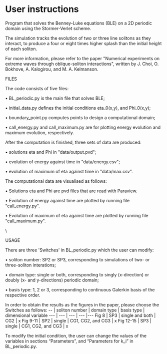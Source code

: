 # User instructions

Program that solves the Benney-Luke equations (BLE) on a 2D periodic domain using the Stormer-Verlet scheme.

The simulation tracks the evolution of two or three line solitons as they interact, 
to produce a four or eight times higher splash than the initial height of each soliton.

For more information, please refer to the paper "Numerical experiments on extreme waves through
oblique-soliton interactions", written by J. Choi, O. Bokhove, A. Kalogirou, and M. A. Kelmanson.


FILES

The code consists of five files:

• BL_periodic.py is the main file that solves BLE;

• initial_data.py defines the initial conditions eta_0(x,y), and Phi_0(x,y);

• boundary_point.py computes points to design a computational domain;

• call_energy.py and call_maximum.py are for plotting energy evolution and maximum evolution, respectively.

After the computation is finished, three sets of data are produced:

• solutions eta and Phi in "data/output.pvd";

• evolution of energy against time in "data/energy.csv";

• evolution of maximum of eta against time in "data/max.csv".

The computational data are visualised as follows:

• Solutions eta and Phi are pvd files that are read with Paraview.

• Evolution of energy against time are plotted by running file "call_energy.py".

• Evolution of maximum of eta against time are plotted by running file "call_maximum.py".

\

USAGE

There are three 'Switches' in BL_periodic.py which the user can modify:

• soliton number: SP2 or SP3, corresponding to simulations of two- or three-soliton interations;

• domain type: single or both, corresponding to singly (x-direction) or doubly (x- and y-directions) periodic domain;

• basis type: 1, 2 or 3, corresponding to continuous Galerkin basis of the respective order.

In order to obtain the results as the figures in the paper, please choose the Switches as follows: 
-- | soliton number | domain type | basis type | dimensional variable
--- | ---           | ---         | ---        |--- 
Fig 8 | SP3       | single and both         | CG2        | x
Fig 9-11 | SP2       | single         | CG1, CG2, and CG3        | x
Fig 12-15 | SP3       | single         | CG1, CG2, and CG3        | x


To modify the initial condition, the user can change the values of the variables in sections “Parameters”, and “Parameters for k_i” in BL_periodic.py.
